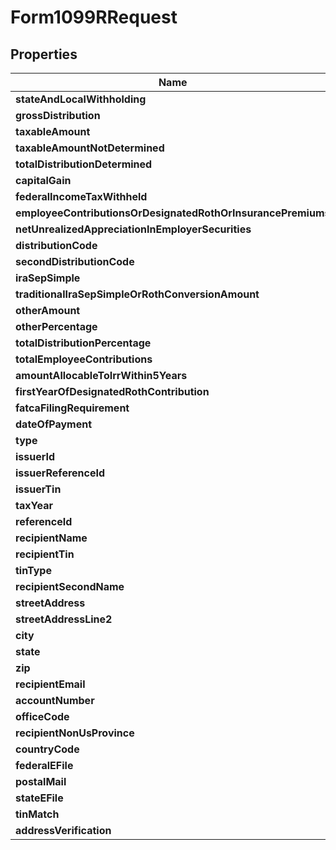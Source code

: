 

# Form1099RRequest


## Properties

| Name | Type | Description | Notes |
|------------ | ------------- | ------------- | -------------|
|**stateAndLocalWithholding** | [**StateAndLocalWithholdingRequest**](StateAndLocalWithholdingRequest.md) |  |  [optional] |
|**grossDistribution** | **Double** |  |  [optional] |
|**taxableAmount** | **Double** |  |  [optional] |
|**taxableAmountNotDetermined** | **Boolean** |  |  [optional] |
|**totalDistributionDetermined** | **Boolean** |  |  [optional] |
|**capitalGain** | **Double** |  |  [optional] |
|**federalIncomeTaxWithheld** | **Double** |  |  [optional] |
|**employeeContributionsOrDesignatedRothOrInsurancePremiums** | **Double** |  |  [optional] |
|**netUnrealizedAppreciationInEmployerSecurities** | **Double** |  |  [optional] |
|**distributionCode** | **String** |  |  [optional] |
|**secondDistributionCode** | **String** |  |  [optional] |
|**iraSepSimple** | **Boolean** |  |  [optional] |
|**traditionalIraSepSimpleOrRothConversionAmount** | **Double** |  |  [optional] |
|**otherAmount** | **Double** |  |  [optional] |
|**otherPercentage** | **String** |  |  [optional] |
|**totalDistributionPercentage** | **String** |  |  [optional] |
|**totalEmployeeContributions** | **Double** |  |  [optional] |
|**amountAllocableToIrrWithin5Years** | **Double** |  |  [optional] |
|**firstYearOfDesignatedRothContribution** | **String** |  |  [optional] |
|**fatcaFilingRequirement** | **Boolean** |  |  [optional] |
|**dateOfPayment** | **OffsetDateTime** |  |  [optional] |
|**type** | **String** |  |  [optional] |
|**issuerId** | **String** |  |  [optional] |
|**issuerReferenceId** | **String** |  |  [optional] |
|**issuerTin** | **String** |  |  [optional] |
|**taxYear** | **Integer** |  |  [optional] |
|**referenceId** | **String** |  |  [optional] |
|**recipientName** | **String** |  |  [optional] |
|**recipientTin** | **String** |  |  [optional] |
|**tinType** | **Integer** |  |  [optional] |
|**recipientSecondName** | **String** |  |  [optional] |
|**streetAddress** | **String** |  |  [optional] |
|**streetAddressLine2** | **String** |  |  [optional] |
|**city** | **String** |  |  [optional] |
|**state** | **String** |  |  [optional] |
|**zip** | **String** |  |  [optional] |
|**recipientEmail** | **String** |  |  [optional] |
|**accountNumber** | **String** |  |  [optional] |
|**officeCode** | **String** |  |  [optional] |
|**recipientNonUsProvince** | **String** |  |  [optional] |
|**countryCode** | **String** |  |  [optional] |
|**federalEFile** | **Boolean** |  |  [optional] |
|**postalMail** | **Boolean** |  |  [optional] |
|**stateEFile** | **Boolean** |  |  [optional] |
|**tinMatch** | **Boolean** |  |  [optional] |
|**addressVerification** | **Boolean** |  |  [optional] |



